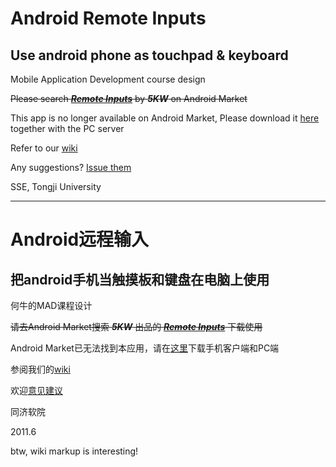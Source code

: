# Android Remote Inputs #

## Use android phone as touchpad & keyboard ##

Mobile Application Development course design

~~Please search **_[Remote Inputs](https://market.android.com/details?id=cs.tongji.mad.fproj)_** by **_5KW_** on Android Market~~

This app is no longer available on Android Market, Please download it [here](http://code.google.com/p/remote-control-with-android/downloads/list) together with the PC server

Refer to our [wiki](http://code.google.com/p/remote-control-with-android/w/list)

Any suggestions? [Issue them](http://code.google.com/p/remote-control-with-android/issues/list)

SSE, Tongji University


---


# Android远程输入 #

## 把android手机当触摸板和键盘在电脑上使用 ##

何牛的MAD课程设计

~~请去Android Market搜索 **_5KW_** 出品的 **_[Remote Inputs](https://market.android.com/details?id=cs.tongji.mad.fproj)_** 下载使用~~

Android Market已无法找到本应用，请在[这里](http://code.google.com/p/remote-control-with-android/downloads/list)下载手机客户端和PC端

参阅我们的[wiki](http://code.google.com/p/remote-control-with-android/w/list)

欢迎[意见建议](http://code.google.com/p/remote-control-with-android/issues/list)

同济软院

2011.6

btw, wiki markup is interesting!